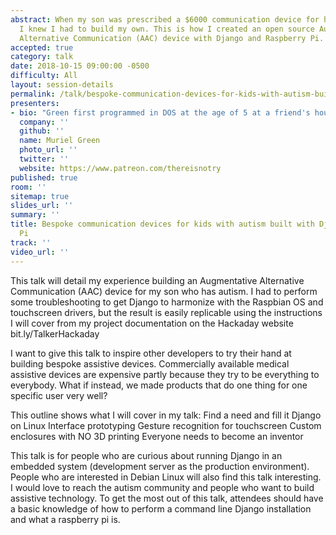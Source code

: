 ```yaml
---
abstract: When my son was prescribed a $6000 communication device for his speech therapy,
  I knew I had to build my own. This is how I created an open source Augmentative
  Alternative Communication (AAC) device with Django and Raspberry Pi.
accepted: true
category: talk
date: 2018-10-15 09:00:00 -0500
difficulty: All
layout: session-details
permalink: /talk/bespoke-communication-devices-for-kids-with-autism-built-with-django-and-raspberry-pi/
presenters:
- bio: "Green first programmed in DOS at the age of 5 at a friend's house on the east coast. Growing up in rural Kansas, Green did not have more opportunities to explore programming until college. After three years of Management Information Systems coursework, Green made the interesting decision to switch to a Film major. Many years later, when Green's middle son got diagnosed with autism and prescribed a $6000 communication device, Green started programming again; this time with a mission to build affordable assistive tech."
  company: ''
  github: ''
  name: Muriel Green
  photo_url: ''
  twitter: ''
  website: https://www.patreon.com/thereisnotry
published: true
room: ''
sitemap: true
slides_url: ''
summary: ''
title: Bespoke communication devices for kids with autism built with Django and Raspberry
  Pi
track: ''
video_url: ''
---
```


This talk will detail my experience building an Augmentative Alternative Communication (AAC) device for my son who has autism. I had to perform some troubleshooting to get Django to harmonize with the Raspbian OS and touchscreen drivers, but the result is easily replicable using the instructions I will cover from my project documentation on the Hackaday website bit.ly/TalkerHackaday

I want to give this talk to inspire other developers to try their hand at building bespoke assistive devices. Commercially available medical assistive devices are expensive partly because they try to be everything to everybody. What if instead, we made products that do one thing for one specific user very well?

This outline shows what I will cover in my talk:
Find a need and fill it
Django on Linux
Interface prototyping
Gesture recognition for touchscreen
Custom enclosures with NO 3D printing
Everyone needs to become an inventor

This talk is for people who are curious about running Django in an embedded system (development server as the production environment). People who are interested in Debian Linux will also find this talk interesting. I would love to reach the autism community and people who want to build assistive technology. To get the most out of this talk, attendees should have a basic knowledge of how to perform a command line Django installation and what a raspberry pi is.

